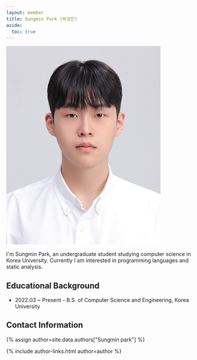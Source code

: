 ```yaml
---
layout: member
title: Sungmin Park (박성민)
aside:
  toc: true
---
```


<img src="/assets/images/members/sungmin.park.jpg" class="profile-img">

I'm Sungmin Park, an undergraduate student studying computer science in Korea University. 
Currently I am interested in programming languages and static analysis.

<div style="clear: right;"></div>

## Educational Background
- 2022.03 ~ Present - B.S. of Computer Science and Engineering, Korea University

## Contact Information
{% assign author=site.data.authors["Sungmin park"] %}
<div>{% include author-links.html author=author %}</div>

